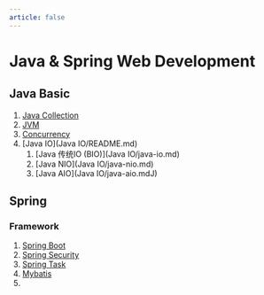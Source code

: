 ```yaml
---
article: false
---
```


# Java & Spring Web Development
## Java Basic
1. [Java Collection](java-collection.md)
2. [JVM](jvm.md)
3. [Concurrency](java-concurrency.md)
4. [Java IO](Java IO/README.md)
   1. [Java 传统IO (BIO)](Java IO/java-io.md)
   2. [Java NIO](Java IO/java-nio.md)
   3. [Java AIO](Java IO/java-aio.mdJ)


## Spring
### Framework
1. [Spring Boot]()
2. [Spring Security]()
3. [Spring Task]()
4. [Mybatis]()
5. 
